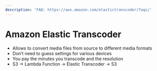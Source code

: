 ```yaml
---
description: 'FAQ: https://aws.amazon.com/elastictranscoder/faqs/'
---
```


# Amazon Elastic Transcoder

* Allows to convert media files from source to different media formats
* Don’t need to guess settings for various devices
* You pay the minutes you transcode and the resolution
* S3 → Lambda Function → Elastic Transcoder → S3




